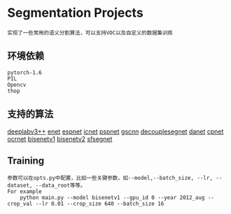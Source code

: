 # Segmentation Projects
    实现了一些常用的语义分割算法，可以支持VOC以及自定义的数据集训练

## 环境依赖
    pytorch-1.6
    PIL
    Opencv
    thop


## 支持的算法
[deeplabv3++](https://arxiv.org/pdf/1802.02611.pdf)
[enet](https://arxiv.org/pdf/1606.02147.pdf)
[espnet](https://arxiv.org/abs/1803.06815v2)
[icnet](https://arxiv.org/pdf/1704.08545.pdf)
[pspnet](https://arxiv.org/pdf/1612.01105.pdf)
[gscnn](https://arxiv.org/pdf/1907.05740.pdf)
[decouplesegnet](https://arxiv.org/pdf/2007.10035.pdf)
[danet](https://arxiv.org/pdf/1809.02983.pdf)
[cpnet](https://arxiv.org/pdf/2004.01547.pdf)
[ocrnet](https://arxiv.org/pdf/1909.11065.pdf)
[bisenetv1](https://arxiv.org/pdf/1808.00897.pdf)
[bisenetv2](https://arxiv.org/pdf/2004.02147.pdf)
[sfsegnet](https://arxiv.org/pdf/2002.10120v3.pdf)

## Training
    参数可以在opts.py中配置，比如一些关键参数，如--model,--batch_size, --lr, --dataset, --data_root等等。
    For example
        python main.py --model bisenetv1 --gpu_id 0 --year 2012_aug --crop_val --lr 0.01 --crop_size 640 --batch_size 16